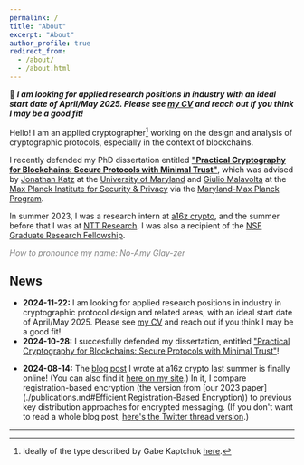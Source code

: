 ```yaml
---
permalink: /
title: "About"
excerpt: "About"
author_profile: true
redirect_from: 
  - /about/
  - /about.html
---
```


:loudspeaker: **_I am looking for applied research positions in industry  with an ideal start date of April/May 2025. Please see [my CV](./cv.md) and reach out if you think I may be a good fit!_**

Hello! I am an applied cryptographer[^1] working on the design and analysis of cryptographic protocols, especially in the context of blockchains. 

I recently defended my PhD dissertation entitled **["Practical Cryptography for Blockchains: Secure Protocols with Minimal Trust"](../files/diss.pdf)**, which was advised by [Jonathan Katz](https://www.cs.umd.edu/~jkatz/) at the [University of Maryland](https://www.cs.umd.edu/people/nglaeser) and [Giulio Malavolta](https://sites.google.com/view/giuliomalavolta/) at the [Max Planck Institute for Security & Privacy](https://www.mpi-sp.org/person/116161/14251) via the [Maryland-Max Planck Program](https://www.cs.umd.edu/maryland-max-planck). 

In summer 2023, I was a research intern at [a16z crypto](https://a16zcrypto.com/research/), and the summer before that I was at [NTT Research](https://ntt-research.com/cis/). 
I was also a recipient of the [NSF Graduate Research Fellowship](https://www.nsfgrfp.org/). 

<span style="color: gray;">*How to pronounce my name: No-Amy Glay-zer*</span>

[^1]: Ideally of the type described by Gabe Kaptchuk [here](https://www.cs.umd.edu/~kaptchuk/blog/post/work-with-me.html#appliedcrypto).

News
---
- **2024-11-22:** I am looking for applied research positions in industry in cryptographic protocol design and related areas, with an ideal start date of April/May 2025. Please see [my CV](./cv.md) and reach out if you think I may be a good fit!
- **2024-10-28:** I succesfully defended my dissertation, entitled ["Practical Cryptography for Blockchains: Secure Protocols with Minimal Trust"](../files/diss.pdf)!
<!-- - **2024-10-26:** My dissertation defense will be this Monday, October 28, at 2pm EDT! Please reach out for details if you are interested in attending :) -->
- **2024-08-14:** The [blog post](https://a16zcrypto.com/posts/article/registration-based-encryption/) I wrote at a16z crypto last summer is finally online! (You can also find it [here on my site](papers/onchain_rbe).) In it, I compare registration-based encryption (the version from [our 2023 paper](./publications.md#Efficient Registration-Based Encryption)) to previous key distribution approaches for encrypted messaging. (If you don't want to read a whole blog post, [here's the Twitter thread version](https://x.com/cryptonoemi/status/1823719451692556704).)
<!-- - **2024-05-13:** I'll be presenting [Naysayer proofs](./publications.md#Short paper: Naysayer proofs) and [Cicada](./publications.md#Cicada: A framework for private non-interactive on-chain auctions and voting) on May 25 at the Eurocrypt [Workshop on Cryptographic Tools for Blockchain](https://www.ctb-workshop.org/). -->
<!-- - **2024-05-06:** I'll be at [ETHBratislava](https://www.ethbratislava.com/) on May 10-11 to talk about [Naysayer proofs](./publications.md#Short paper: Naysayer proofs) and [Cicada](./publications.md#Cicada: A framework for private non-interactive on-chain auctions and voting)! -->
<!-- - **2024-02-07:** I'll be at [FC 2024](https://fc24.ifca.ai/) on March 4-8; hope to see you there! -->
<!-- - **2023-12-06:** [Naysayer Proofs](./publications#Short paper: Naysayer proofs) was accepted to [FC 2024](https://fc24.ifca.ai/). -->
<!-- - **2023-03-17:** Our paper [Efficient Registration-Based Encryption](./publications.md#Efficient Registration-Based Encryption) will appear at [ACM CCS 2023](https://www.sigsac.org/ccs/CCS2023/). -->
<!-- - **2023-01-30:** I'll be a research intern at [a16z crypto](https://a16zcrypto.com/research/) for summer 2023. -->
<!-- - **2022-12-20:** I will be spending the spring 2023 semester at [MPI-SP](https://www.mpi-sp.org/) in Bochum, Germany. -->
<!-- - **2022-09-07:** [Foundations of Coin Mixing Services](./publications) was accepted to the [Crypto Economics Security Conference](https://cesc.io/) in Berkeley, CA on October 31-November 1, 2022. -->
<!-- - **2022-07-15:** I will be presenting our paper [Foundations of Coin Mixing Services](./publications) at [ACM CCS 2022](https://www.sigsac.org/ccs/CCS2022/) in Los Angeles, CA on November 8, 2022. -->

---